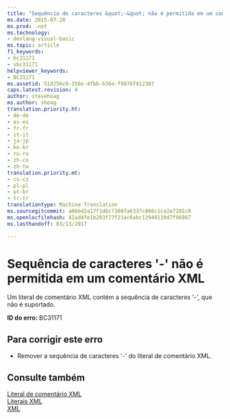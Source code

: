 ```yaml
---
title: "Sequência de caracteres &quot;-&quot; não é permitida em um comentário XML | Documentos do Microsoft"
ms.date: 2015-07-20
ms.prod: .net
ms.technology:
- devlang-visual-basic
ms.topic: article
f1_keywords:
- bc31171
- vbc31171
helpviewer_keywords:
- BC31171
ms.assetid: 51d256c6-356e-4fbb-b36e-f9976f412307
caps.latest.revision: 4
author: stevehoag
ms.author: shoag
translation.priority.ht:
- de-de
- es-es
- fr-fr
- it-it
- ja-jp
- ko-kr
- ru-ru
- zh-cn
- zh-tw
translation.priority.mt:
- cs-cz
- pl-pl
- pt-br
- tr-tr
translationtype: Machine Translation
ms.sourcegitcommit: a06bd2a17f1d6c7308fa6337c866c1ca2e7281c0
ms.openlocfilehash: 41ad4fe1b203f77f21ac6abc12949110d7f96987
ms.lasthandoff: 03/13/2017

---
```

# <a name="character-sequence-39--39-is-not-allowed-in-an-xml-comment"></a>Sequência de caracteres '-' não é permitida em um comentário XML
Um literal de comentário XML contém a sequência de caracteres '-', que não é suportado.  
  
 **ID do erro:** BC31171  
  
## <a name="to-correct-this-error"></a>Para corrigir este erro  
  
-   Remover a sequência de caracteres '-' do literal de comentário XML.  
  
## <a name="see-also"></a>Consulte também  
 [Literal de comentário XML](../../visual-basic/language-reference/xml-literals/xml-comment-literal.md)   
 [Literais XML](../../visual-basic/language-reference/xml-literals/index.md)   
 [XML](../../visual-basic/programming-guide/language-features/xml/index.md)
